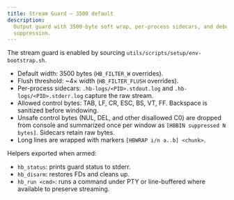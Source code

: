```yaml
---
title: Stream Guard — 3500 default
description:
  Output guard with 3500-byte soft wrap, per-process sidecars, and debounced
  suppression.
---
```


The stream guard is enabled by sourcing `utils/scripts/setup/env-bootstrap.sh`.

- Default width: 3500 bytes (`HB_FILTER_W` overrides).
- Flush threshold: ~4× width (`HB_FILTER_FLUSH` overrides).
- Per-process sidecars: `.hb-logs/<PID>.stdout.log` and
  `.hb-logs/<PID>.stderr.log` capture the raw stream.
- Allowed control bytes: TAB, LF, CR, ESC, BS, VT, FF. Backspace is sanitized
  before windowing.
- Unsafe control bytes (NUL, DEL, and other disallowed C0) are dropped from
  console and summarized once per window as `[HBBIN suppressed N bytes]`.
  Sidecars retain raw bytes.
- Long lines are wrapped with markers `[HBWRAP i/n a..b] <chunk>`.

Helpers exported when armed:

- `hb_status`: prints guard status to stderr.
- `hb_disarm`: restores FDs and cleans up.
- `hb_run <cmd>`: runs a command under PTY or line-buffered where available to
  preserve streaming.
